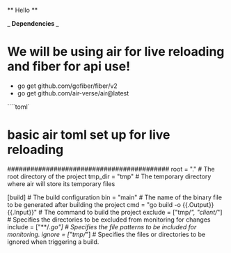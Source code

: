 ** Hello **

**_ Dependencies _**

# We will be using air for live reloading and fiber for api use!

-   go get github.com/gofiber/fiber/v2
-   go get github.com/air-verse/air@latest

````toml`

# basic air toml set up for live reloading

##########################################
root = "." # The root directory of the project
tmp_dir = "tmp" # The temporary directory where air will store its temporary files

[build] # The build configuration
bin = "main" # The name of the binary file to be generated after building the project
cmd = "go build -o {{.Output}} {{.Input}}" # The command to build the project
exclude = ["tmp/*", "client/*"] # Specifies the directories to be excluded from monitoring for changes
include = ["**/*.go"] # Specifies the file patterns to be included for monitoring.
ignore = ["tmp/*"] # Specifies the files or directories to be ignored when triggering a build.

```


```
